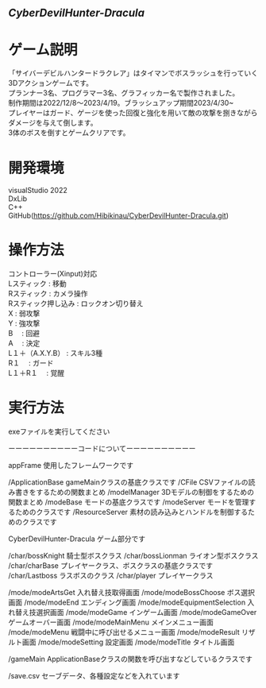 ## _CyberDevilHunter-Dracula_

# ゲーム説明
「サイバーデビルハンタードラクレア」はタイマンでボスラッシュを行っていく3Dアクションゲームです。<br>
プランナー3名、プログラマー3名、グラフィッカー名で製作されました。<br>
制作期間は2022/12/8～2023/4/19。ブラッシュアップ期間2023/4/30~<br>
プレイヤーはガード、ゲージを使った回復と強化を用いて敵の攻撃を捌きながらダメージを与えて倒します。<br>
3体のボスを倒すとゲームクリアです。<br>


# 開発環境
visualStudio 2022<br>
DxLib<br>
C++<br>
GitHub(https://github.com/Hibikinau/CyberDevilHunter-Dracula.git)<br>

# 操作方法
コントローラー(Xinput)対応<br>
Lスティック          : 移動<br>
Rスティック          : カメラ操作<br>
Rスティック押し込み  : ロックオン切り替え<br>
X                    : 弱攻撃<br>
Y                    : 強攻撃<br>
B　		     : 回避<br>
A　		     : 決定<br>
L１＋（A.X.Y.B）     : スキル3種<br>
R１　		     : ガード<br>
L１＋R１　	     : 覚醒<br>

# 実行方法
exeファイルを実行してください

ーーーーーーーーーーコードについてーーーーーーーーーー

appFrame 使用したフレームワークです

/ApplicationBase  gameMainクラスの基底クラスです
/CFile  CSVファイルの読み書きをするための関数まとめ
/modelManager  3Dモデルの制御をするための関数まとめ
/modeBase  モードの基底クラスです
/modeServer  モードを管理するためのクラスです
/ResourceServer  素材の読み込みとハンドルを制御するためのクラスです



CyberDevilHunter-Dracula ゲーム部分です

/char/bossKnight  騎士型ボスクラス
/char/bossLionman  ライオン型ボスクラス
/char/charBase  プレイヤークラス、ボスクラスの基底クラスです
/char/Lastboss  ラスボスのクラス
/char/player  プレイヤークラス

/mode/modeArtsGet  入れ替え技取得画面
/mode/modeBossChoose  ボス選択画面
/mode/modeEnd  エンディング画面
/mode/modeEquipmentSelection  入れ替え技選択画面
/mode/modeGame  インゲーム画面
/mode/modeGameOver  ゲームオーバー画面
/mode/modeMainMenu  メインメニュー画面
/mode/modeMenu  戦闘中に呼び出せるメニュー画面
/mode/modeResult  リザルト画面
/mode/modeSetting  設定画面
/mode/modeTitle  タイトル画面

/gameMain  ApplicationBaseクラスの関数を呼び出すなどしているクラスです

/save.csv  セーブデータ、各種設定などを入れています
